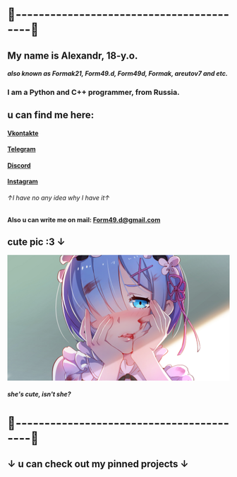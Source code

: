 # 📌-----------------------------------------📌
## My name is Alexandr, 18-y.o.
##### also known as Formak21, Form49.d, Form49d, Formak, areutov7 and etc.

### I am a **Python** and **C++** programmer, from Russia.

## u can find me here:
#### [Vkontakte](https://vk.com/formak21)
#### [Telegram](https://t.me/formak21)
#### [Discord](https://discordapp.com/users/458674488683528195)
#### [Instagram](https://www.instagram.com/areutov7) 
###### ↑I have no any idea why I have it↑
#### Also u can write me on mail: Form49.d@gmail.com
## cute pic :3 ↓
[![](/img/rem_image_1.png)](https://www.pixiv.net/en/artworks/57442373)
###### **she's cute, isn't she?**
# 📌-----------------------------------------📌
## ↓ u can check out my pinned projects ↓
